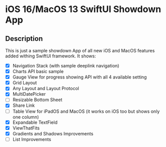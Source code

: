 # iOS 16/MacOS 13 SwiftUI Showdown App

## Description

This is just a sample showdown App of all new iOS and MacOS features added withing SwiftUI framework. It shows:

- [x] Navigation Stack (with sample deeplink navigation)
- [x] Charts API basic sample
- [x] Gauge View for progress showing API with all 4 available setting
- [x] Grid Layout
- [x] Any Layout and Layout Protocol
- [x] MultiDatePicker
- [ ] Resizable Bottom Sheet
- [x] Share Link
- [ ] Table View for iPadOS and MacOS (it works on iOS too but shows only one column)
- [x] Expandable TextField
- [x] ViewThatFits
- [x] Gradients and Shadows Improvements
- [ ] List Improvements
